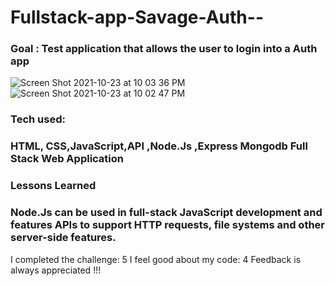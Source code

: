 # Fullstack-app-Savage-Auth--  
### Goal : Test application that allows the user to login into a Auth app 
![Screen Shot 2021-10-23 at 10 03 36 PM](https://user-images.githubusercontent.com/89624071/138578293-fff6782b-51a8-4cd0-be26-528f52d2d12b.png)
![Screen Shot 2021-10-23 at 10 02 47 PM](https://user-images.githubusercontent.com/89624071/138578310-1646d7c6-3a90-4f7c-8ce0-80c572337125.png)

### Tech used: <h3>HTML, CSS,JavaScript,API ,Node.Js ,Express Mongodb  Full Stack Web Application  </h3>
  
  
### Lessons Learned
<h3> Node.Js can be used in full-stack JavaScript development and features APIs to support HTTP requests, file systems and other server-side features.</h3>


I completed the challenge: 5
I feel good about my code: 4
Feedback is always appreciated !!!

